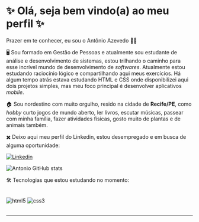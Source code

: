 # ✨ Olá, seja bem vindo(a) ao meu perfil  ✨

Prazer em te conhecer, eu sou o Antônio Azevedo 🙋‍♂️

🖥️ Sou formado em Gestão de Pessoas e atualmente sou estudante de análise e desenvolvimento de sistemas, estou trilhando o caminho para esse incrível mundo de desenvolvimento de *softwares*. Atualmente estou estudando raciocínio lógico e compartilhando aqui meus exercícios. Há algum tempo atrás estava estudando HTML e CSS onde disponibilizei aqui dois projetos simples, mas meu foco principal é desenvolver aplicativos *mobile*.

🏠 Sou nordestino com muito orgulho, resido na cidade de **Recife/PE**, como *hobby* curto jogos de mundo aberto, ler livros, escutar músicas, passear com minha família, fazer atividades físicas, gosto muito de plantas e de animais também.

✖️ Deixo aqui meu perfil do Linkedin, estou desempregado e em busca de alguma oportunidade:

[![Linkedin](https://img.shields.io/badge/LinkedIn-0077B5?style=for-the-badge&logo=linkedin&logoColor=white)](https://www.linkedin.com/in/ant%C3%B4nio-azevedo-b72112114/)

![Antonio GitHub stats](https://github-readme-stats.vercel.app/api?username=DevAntonioAzevedo&show_icons=true&theme=merko)

🛠️ Tecnologias que estou estudando no momento:
<div style="display: inline_block"><br>
  <img align="center" alt="html5" src="https://img.shields.io/badge/HTML5-E34F26?style=for-the-badge&logo=html5&logoColor=white" />
  <img align="center" alt="css3" src="https://img.shields.io/badge/CSS3-1572B6?style=for-the-badge&logo=css3&logoColor=white" />
</div><br><hr>

<!--[![Top Langs](https://github-readme-stats.vercel.app/api/top-langs/?username=DevAntonioAzevedo&hide_progress=true)](https://github.com/anuraghazra/github-readme-stats)

**DevAntonioAzevedo/DevAntonioAzevedo** is a ✨ _special_ ✨ repository because its `README.md` (this file) appears on your GitHub profile.

Here are some ideas to get you started:

- 🔭 I’m currently working on ...
- 🌱 I’m currently learning ...
- 👯 I’m looking to collaborate on ...
- 🤔 I’m looking for help with ...
- 💬 Ask me about ...
- 📫 How to reach me: ...
- 😄 Pronouns: ...
- ⚡ Fun fact: ...
-->
